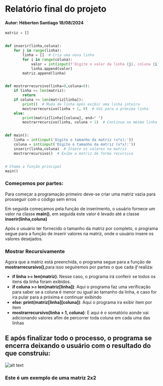 # Relatório final do projeto
#### Autor: Héberton Santiago 18/08/2024

~~~python
matriz = []


def inserir(linha,coluna):
    for j in range(linha):
        linha = []  # Cria uma nova linha
        for i in range(coluna):
            valor = int(input(f'Digite o valor da linha {j}, coluna {i}: '))
            linha.append(valor)
        matriz.append(linha)


def mostrarrecursivo(linha=0,coluna=0):
    if linha >= len(matriz):
        return
    if coluna >= len(matriz[linha]):
        print()  # Muda de linha após exibir uma linha inteira
        mostrarrecursivo(linha + 1, 0)  # Vai para a próxima linha
    else:
        print(matriz[linha][coluna], end=" ")
        mostrarrecursivo(linha, coluna + 1)  # Continua na mesma linha


def main():
    linha = int(input('Digite o tamanho da matriz (x*x):'))
    coluna = int(input('Digite o tamanho da matriz (x*x):'))
    inserir(linha,coluna)  # Insere os valores na matriz
    mostrarrecursivo()  # Exibe a matriz de forma recursiva


# Chama a função principal
main()

~~~~

### Começemos por partes:
Para começar a programação primeiro deve-se criar uma matriz vazia para prosseguir com o código sem erros

Em seguida começamos pela função de inserimento, o usuário fornece um valor na classe **main()**, em seguida este valor é levado até a classe **inserir(linha,coluna)**

Após o usuário ter fornecido o tamanho da matriz por completo, o programa segue para a função de inserir valores na matriz, onde o usuário insere os valores desejados.

### Mostrar Recursivamente
Agora que a matriz está preenchida, o programa segue para a função de **mostrarrecursivo()**,para isso seguiremos por partes o que cada *if* realiza:
- **if linha >= len(matriz)**: Nesse caso, o programa irá conferir se todos os itens da linha foram exibidos.
- **if coluna >= len(matriz[linha])**: Aqui o programa faz uma verificação para saber se a coluna é menor ou igual ao tamanho da linha, e caso for ira pular para a próxima e continuar exibindo
- **else: print(matriz[linha][coluna])**: Aqui o programa ira exibir item por item
- **mostrarrecursivo(linha + 1, coluna)**: E aqui é o somatório aonde vai adicionando valores afim de percorrer toda coluna em cada uma das linhas
## E após finalizar todo o processo, o programa se encerra deixando o usuário com o resultado do que construiu:
![alt text](image-2.png)
### Este é um exemplo de uma matriz 2x2

